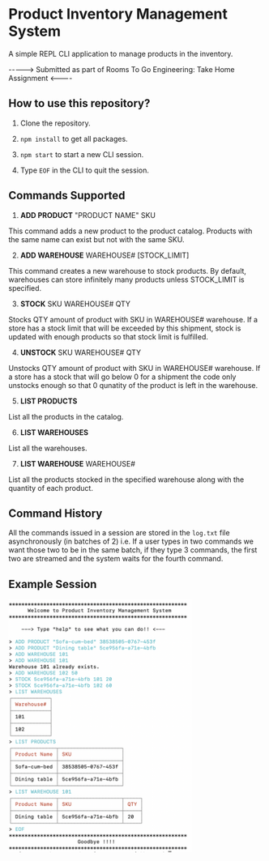 # Product Inventory Management System
A simple REPL CLI application to manage products in the inventory. 

-----> Submitted as part of Rooms To Go Engineering: Take Home Assignment <----

## How to use this repository?
1. Clone the repository.

2. `npm install` to get all packages. 

3. `npm start` to start a new CLI session. 

4. Type `EOF` in the CLI to quit the session. 

## Commands Supported 
1. **ADD PRODUCT**  "PRODUCT NAME"  SKU 

  This command adds a new product to the product catalog.
Products with the same name can exist but not with the same SKU. 

2. **ADD WAREHOUSE**  WAREHOUSE#  [STOCK_LIMIT]

  This command creates a new warehouse to stock products. By default, warehouses can store infinitely many products unless STOCK_LIMIT is specified. 

3. **STOCK** SKU  WAREHOUSE#  QTY

  Stocks QTY amount of product with SKU in WAREHOUSE# warehouse. If a store has a stock limit that will be exceeded by this shipment, stock is updated with enough products so that stock limit is fulfilled. 

4. **UNSTOCK**  SKU  WAREHOUSE#  QTY

  Unstocks QTY amount of product with SKU in WAREHOUSE# warehouse. If a store has a stock that will go below 0 for a shipment the code only unstocks enough so that 0 qunatity of the product is left in the warehouse. 

5. **LIST PRODUCTS**

  List all the products in the catalog. 

6. **LIST WAREHOUSES**

  List all the warehouses. 


7. **LIST WAREHOUSE** WAREHOUSE#

  List all the products stocked in the specified warehouse along with the quantity of each product. 


## Command History

All the commands issued in a session are stored in the `log.txt` file asynchronously (in batches of 2) i.e. If a user types in two commands we want those two to be in the same batch, if they type 3 commands, the first two are streamed and the system waits for the fourth command. 

## Example Session
<img src="Screenshot.png" height="500">





